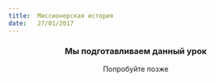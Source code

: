 ```yaml
---
title:  Миссионерская история
date:   27/01/2017
---
```


### <center>Мы подготавливаем данный урок</center>
<center>Попробуйте позже</center>